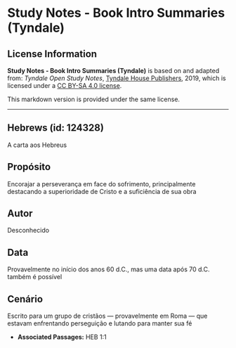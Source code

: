 # Study Notes - Book Intro Summaries (Tyndale)

## License Information

**Study Notes - Book Intro Summaries (Tyndale)** is based on and adapted from: _Tyndale Open Study Notes_, [Tyndale House Publishers](https://tyndaleopenresources.com/), 2019, which is licensed under a [CC BY-SA 4.0 license](https://creativecommons.org/licenses/by-sa/4.0/legalcode.en).

This markdown version is provided under the same license.



--------------------------------

## Hebrews (id: 124328)

A carta aos Hebreus

Propósito
---------

Encorajar a perseverança em face do sofrimento, principalmente destacando a superioridade de Cristo e a suficiência de sua obra

Autor
-----

Desconhecido

Data
----

Provavelmente no início dos anos 60 d.C., mas uma data após 70 d.C. também é possível

Cenário
-------

Escrito para um grupo de cristãos — provavelmente em Roma — que estavam enfrentando perseguição e lutando para manter sua fé

* **Associated Passages:** HEB 1:1

